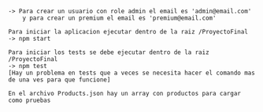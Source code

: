     -> Para crear un usuario con role admin el email es 'admin@email.com'
        y para crear un premium el email es 'premium@email.com'

    Para iniciar la aplicacion ejecutar dentro de la raiz /ProyectoFinal
    -> npm start 

    Para iniciar los tests se debe ejecutar dentro de la raiz /ProyectoFinal
    -> npm test
    [Hay un problema en tests que a veces se necesita hacer el comando mas de una ves para que funcione]

    En el archivo Products.json hay un array con productos para cargar como pruebas

    